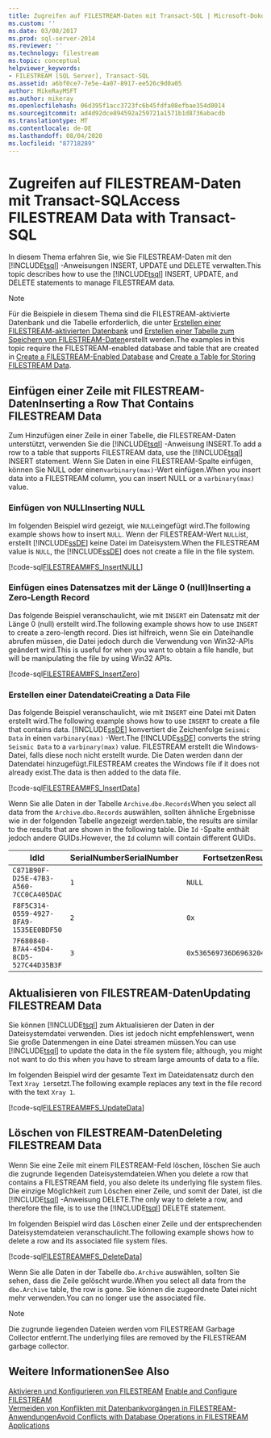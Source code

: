 ```yaml
---
title: Zugreifen auf FILESTREAM-Daten mit Transact-SQL | Microsoft-Dokumentation
ms.custom: ''
ms.date: 03/08/2017
ms.prod: sql-server-2014
ms.reviewer: ''
ms.technology: filestream
ms.topic: conceptual
helpviewer_keywords:
- FILESTREAM [SQL Server], Transact-SQL
ms.assetid: a6bf0ce7-7e5e-4a07-8917-ee526c9d0a05
author: MikeRayMSFT
ms.author: mikeray
ms.openlocfilehash: 06d395f1acc3723fc6b45fdfa08efbae354d8014
ms.sourcegitcommit: ad4d92dce894592a259721a1571b1d8736abacdb
ms.translationtype: MT
ms.contentlocale: de-DE
ms.lasthandoff: 08/04/2020
ms.locfileid: "87718289"
---
```

# <a name="access-filestream-data-with-transact-sql"></a><span data-ttu-id="b10e8-102">Zugreifen auf FILESTREAM-Daten mit Transact-SQL</span><span class="sxs-lookup"><span data-stu-id="b10e8-102">Access FILESTREAM Data with Transact-SQL</span></span>
  <span data-ttu-id="b10e8-103">In diesem Thema erfahren Sie, wie Sie FILESTREAM-Daten mit den [!INCLUDE[tsql](../../includes/tsql-md.md)] -Anweisungen INSERT, UPDATE und DELETE verwalten.</span><span class="sxs-lookup"><span data-stu-id="b10e8-103">This topic describes how to use the [!INCLUDE[tsql](../../includes/tsql-md.md)] INSERT, UPDATE, and DELETE statements to manage FILESTREAM data.</span></span>  
  
> [!NOTE]  
>  <span data-ttu-id="b10e8-104">Für die Beispiele in diesem Thema sind die FILESTREAM-aktivierte Datenbank und die Tabelle erforderlich, die unter [Erstellen einer FILESTREAM-aktivierten Datenbank](create-a-filestream-enabled-database.md) und [Erstellen einer Tabelle zum Speichern von FILESTREAM-Daten](create-a-table-for-storing-filestream-data.md)erstellt werden.</span><span class="sxs-lookup"><span data-stu-id="b10e8-104">The examples in this topic require the FILESTREAM-enabled database and table that are created in [Create a FILESTREAM-Enabled Database](create-a-filestream-enabled-database.md) and [Create a Table for Storing FILESTREAM Data](create-a-table-for-storing-filestream-data.md).</span></span>  
  
##  <a name="inserting-a-row-that-contains-filestream-data"></a><a name="ins"></a> <span data-ttu-id="b10e8-105">Einfügen einer Zeile mit FILESTREAM-Daten</span><span class="sxs-lookup"><span data-stu-id="b10e8-105">Inserting a Row That Contains FILESTREAM Data</span></span>  
 <span data-ttu-id="b10e8-106">Zum Hinzufügen einer Zeile in einer Tabelle, die FILESTREAM-Daten unterstützt, verwenden Sie die [!INCLUDE[tsql](../../includes/tsql-md.md)] -Anweisung INSERT.</span><span class="sxs-lookup"><span data-stu-id="b10e8-106">To add a row to a table that supports FILESTREAM data, use the [!INCLUDE[tsql](../../includes/tsql-md.md)] INSERT statement.</span></span> <span data-ttu-id="b10e8-107">Wenn Sie Daten in eine FILESTREAM-Spalte einfügen, können Sie NULL oder einen`varbinary(max)`-Wert einfügen.</span><span class="sxs-lookup"><span data-stu-id="b10e8-107">When you insert data into a FILESTREAM column, you can insert NULL or a `varbinary(max)` value.</span></span>  
  
### <a name="inserting-null"></a><span data-ttu-id="b10e8-108">Einfügen von NULL</span><span class="sxs-lookup"><span data-stu-id="b10e8-108">Inserting NULL</span></span>  
 <span data-ttu-id="b10e8-109">Im folgenden Beispiel wird gezeigt, wie `NULL`eingefügt wird.</span><span class="sxs-lookup"><span data-stu-id="b10e8-109">The following example shows how to insert `NULL`.</span></span> <span data-ttu-id="b10e8-110">Wenn der FILESTREAM-Wert `NULL`ist, erstellt [!INCLUDE[ssDE](../../includes/ssde-md.md)] keine Datei im Dateisystem.</span><span class="sxs-lookup"><span data-stu-id="b10e8-110">When the FILESTREAM value is `NULL`, the [!INCLUDE[ssDE](../../includes/ssde-md.md)] does not create a file in the file system.</span></span>  
  
 [!code-sql[FILESTREAM#FS_InsertNULL](../../snippets/tsql/SQL15/tsql/filestream/transact-sql/filestream.sql#fs_insertnull)]  
  
### <a name="inserting-a-zero-length-record"></a><span data-ttu-id="b10e8-111">Einfügen eines Datensatzes mit der Länge 0 (null)</span><span class="sxs-lookup"><span data-stu-id="b10e8-111">Inserting a Zero-Length Record</span></span>  
 <span data-ttu-id="b10e8-112">Das folgende Beispiel veranschaulicht, wie mit `INSERT` ein Datensatz mit der Länge 0 (null) erstellt wird.</span><span class="sxs-lookup"><span data-stu-id="b10e8-112">The following example shows how to use `INSERT` to create a zero-length record.</span></span> <span data-ttu-id="b10e8-113">Dies ist hilfreich, wenn Sie ein Dateihandle abrufen müssen, die Datei jedoch durch die Verwendung von Win32-APIs geändert wird.</span><span class="sxs-lookup"><span data-stu-id="b10e8-113">This is useful for when you want to obtain a file handle, but will be manipulating the file by using Win32 APIs.</span></span>  
  
 [!code-sql[FILESTREAM#FS_InsertZero](../../snippets/tsql/SQL15/tsql/filestream/transact-sql/filestream.sql#fs_insertzero)]  
  
### <a name="creating-a-data-file"></a><span data-ttu-id="b10e8-114">Erstellen einer Datendatei</span><span class="sxs-lookup"><span data-stu-id="b10e8-114">Creating a Data File</span></span>  
 <span data-ttu-id="b10e8-115">Das folgende Beispiel veranschaulicht, wie mit `INSERT` eine Datei mit Daten erstellt wird.</span><span class="sxs-lookup"><span data-stu-id="b10e8-115">The following example shows how to use `INSERT` to create a file that contains data.</span></span> <span data-ttu-id="b10e8-116">[!INCLUDE[ssDE](../../includes/ssde-md.md)] konvertiert die Zeichenfolge `Seismic Data` in einen `varbinary(max)` -Wert.</span><span class="sxs-lookup"><span data-stu-id="b10e8-116">The [!INCLUDE[ssDE](../../includes/ssde-md.md)] converts the string `Seismic Data` to a `varbinary(max)` value.</span></span> <span data-ttu-id="b10e8-117">FILESTREAM erstellt die Windows-Datei, falls diese noch nicht erstellt wurde. Die Daten werden dann der Datendatei hinzugefügt.</span><span class="sxs-lookup"><span data-stu-id="b10e8-117">FILESTREAM creates the Windows file if it does not already exist.The data is then added to the data file.</span></span>  
  
 [!code-sql[FILESTREAM#FS_InsertData](../../snippets/tsql/SQL15/tsql/filestream/transact-sql/filestream.sql#fs_insertdata)]  
  
 <span data-ttu-id="b10e8-118">Wenn Sie alle Daten in der Tabelle `Archive`.`dbo.Records`</span><span class="sxs-lookup"><span data-stu-id="b10e8-118">When you select all data from the `Archive`.`dbo.Records`</span></span> <span data-ttu-id="b10e8-119">auswählen, sollten ähnliche Ergebnisse wie in der folgenden Tabelle angezeigt werden.</span><span class="sxs-lookup"><span data-stu-id="b10e8-119">table, the results are similar to the results that are shown in the following table.</span></span> <span data-ttu-id="b10e8-120">Die `Id` -Spalte enthält jedoch andere GUIDs.</span><span class="sxs-lookup"><span data-stu-id="b10e8-120">However, the `Id` column will contain different GUIDs.</span></span>  
  
|<span data-ttu-id="b10e8-121">Id</span><span class="sxs-lookup"><span data-stu-id="b10e8-121">Id</span></span>|<span data-ttu-id="b10e8-122">SerialNumber</span><span class="sxs-lookup"><span data-stu-id="b10e8-122">SerialNumber</span></span>|<span data-ttu-id="b10e8-123">Fortsetzen</span><span class="sxs-lookup"><span data-stu-id="b10e8-123">Resume</span></span>|  
|--------|------------------|------------|  
|`C871B90F-D25E-47B3-A560-7CC0CA405DAC`|`1`|`NULL`|  
|`F8F5C314-0559-4927-8FA9-1535EE0BDF50`|`2`|`0x`|  
|`7F680840-B7A4-45D4-8CD5-527C44D35B3F`|`3`|`0x536569736D69632044617461`|  
  
##  <a name="updating-filestream-data"></a><a name="upd"></a> <span data-ttu-id="b10e8-124">Aktualisieren von FILESTREAM-Daten</span><span class="sxs-lookup"><span data-stu-id="b10e8-124">Updating FILESTREAM Data</span></span>  
 <span data-ttu-id="b10e8-125">Sie können [!INCLUDE[tsql](../../includes/tsql-md.md)] zum Aktualisieren der Daten in der Dateisystemdatei verwenden. Dies ist jedoch nicht empfehlenswert, wenn Sie große Datenmengen in eine Datei streamen müssen.</span><span class="sxs-lookup"><span data-stu-id="b10e8-125">You can use [!INCLUDE[tsql](../../includes/tsql-md.md)] to update the data in the file system file; although, you might not want to do this when you have to stream large amounts of data to a file.</span></span>  
  
 <span data-ttu-id="b10e8-126">Im folgenden Beispiel wird der gesamte Text im Dateidatensatz durch den Text `Xray 1`ersetzt.</span><span class="sxs-lookup"><span data-stu-id="b10e8-126">The following example replaces any text in the file record with the text `Xray 1`.</span></span>  
  
 [!code-sql[FILESTREAM#FS_UpdateData](../../snippets/tsql/SQL15/tsql/filestream/transact-sql/filestream.sql#fs_updatedata)]  
  
##  <a name="deleting-filestream-data"></a><a name="del"></a> <span data-ttu-id="b10e8-127">Löschen von FILESTREAM-Daten</span><span class="sxs-lookup"><span data-stu-id="b10e8-127">Deleting FILESTREAM Data</span></span>  
 <span data-ttu-id="b10e8-128">Wenn Sie eine Zeile mit einem FILESTREAM-Feld löschen, löschen Sie auch die zugrunde liegenden Dateisystemdateien.</span><span class="sxs-lookup"><span data-stu-id="b10e8-128">When you delete a row that contains a FILESTREAM field, you also delete its underlying file system files.</span></span> <span data-ttu-id="b10e8-129">Die einzige Möglichkeit zum Löschen einer Zeile, und somit der Datei, ist die [!INCLUDE[tsql](../../includes/tsql-md.md)] -Anweisung DELETE.</span><span class="sxs-lookup"><span data-stu-id="b10e8-129">The only way to delete a row, and therefore the file, is to use the [!INCLUDE[tsql](../../includes/tsql-md.md)] DELETE statement.</span></span>  
  
 <span data-ttu-id="b10e8-130">Im folgenden Beispiel wird das Löschen einer Zeile und der entsprechenden Dateisystemdateien veranschaulicht.</span><span class="sxs-lookup"><span data-stu-id="b10e8-130">The following example shows how to delete a row and its associated file system files.</span></span>  
  
 [!code-sql[FILESTREAM#FS_DeleteData](../../snippets/tsql/SQL15/tsql/filestream/transact-sql/filestream.sql#fs_deletedata)]  
  
 <span data-ttu-id="b10e8-131">Wenn Sie alle Daten in der Tabelle `dbo.Archive` auswählen, sollten Sie sehen, dass die Zeile gelöscht wurde.</span><span class="sxs-lookup"><span data-stu-id="b10e8-131">When you select all data from the `dbo.Archive` table, the row is gone.</span></span> <span data-ttu-id="b10e8-132">Sie können die zugeordnete Datei nicht mehr verwenden.</span><span class="sxs-lookup"><span data-stu-id="b10e8-132">You can no longer use the associated file.</span></span>  
  
> [!NOTE]  
>  <span data-ttu-id="b10e8-133">Die zugrunde liegenden Dateien werden vom FILESTREAM Garbage Collector entfernt.</span><span class="sxs-lookup"><span data-stu-id="b10e8-133">The underlying files are removed by the FILESTREAM garbage collector.</span></span>  
  
## <a name="see-also"></a><span data-ttu-id="b10e8-134">Weitere Informationen</span><span class="sxs-lookup"><span data-stu-id="b10e8-134">See Also</span></span>  
 <span data-ttu-id="b10e8-135">[Aktivieren und Konfigurieren von FILESTREAM](enable-and-configure-filestream.md) </span><span class="sxs-lookup"><span data-stu-id="b10e8-135">[Enable and Configure FILESTREAM](enable-and-configure-filestream.md) </span></span>  
 [<span data-ttu-id="b10e8-136">Vermeiden von Konflikten mit Datenbankvorgängen in FILESTREAM-Anwendungen</span><span class="sxs-lookup"><span data-stu-id="b10e8-136">Avoid Conflicts with Database Operations in FILESTREAM Applications</span></span>](avoid-conflicts-with-database-operations-in-filestream-applications.md)  
  
  
